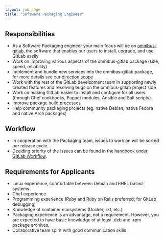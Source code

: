 ```yaml
---
layout: job_page
title: "Software Packaging Engineer"
---
```


## Responsibilities

* As a Software Packaging engineer your main focus will be on [omnibus-gitlab][], the software that enables our users to install, upgrade, and use GitLab easily
* Work on improving various aspects of the omnibus-gitlab package (size, speed, reliability)
* Implement and bundle new services into the omnibus-gitlab package, for more details see our [direction scope][]
* Work with the rest of the GitLab development team in supporting newly created features and resolving bugs on the omnibus-gitlab project side
* Work on making GitLab easier to install and configure for all users (through Chef cookbooks, Puppet modules, Ansible and Salt scripts)
* Improve package build processes
* Help community packaging projects (eg. native Debian, native Fedora and native Arch packages)

## Workflow

* In cooperation with the Packaging team, issues to work on will be sorted per release cycle.
* Deciding priority of the issues can be found in [the handbook under GitLab Workflow](https://about.gitlab.com/handbook/#prioritize).

## Requirements for Applicants

* Linux experience, comfortable between Debian and RHEL based systems
* Chef experience
* Programming experience (Ruby and Ruby on Rails preferred; for GitLab debugging)
* Knowledge of container ecosystems (Docker, rkt, etc.)
* Packaging experience is an advantage, not a requirement. However, you are
  expected to have basic knowledge of at least .deb and .rpm package archives.
* Collaborative team spirit with good communication skills

[omnibus-gitlab]: https://gitlab.com/gitlab-org/omnibus-gitlab
[direction scope]: https://about.gitlab.com/direction/#scope-a-namescopea
